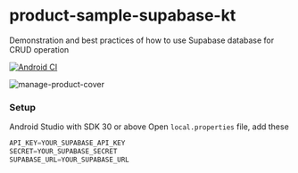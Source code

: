 # product-sample-supabase-kt
Demonstration and best practices of how to use Supabase database for CRUD operation

[![Android CI](https://github.com/hieuwu/product-sample-supabase-kt/actions/workflows/app-build.yml/badge.svg)](https://github.com/hieuwu/product-sample-supabase-kt/actions/workflows/app-build.yml)

<!-- <img width="964" alt="Screen Shot 2023-06-02 at 21 33 16" src="https://github.com/hieuwu/product-sample-supabase-kt/assets/43868345/288eef97-d8fe-422f-8bb3-1c8424bab08e">

<img width="1092" alt="Screen Shot 2023-06-05 at 21 39 24" src="https://github.com/hieuwu/product-sample-supabase-kt/assets/43868345/3f154fda-aa9e-4baa-81f2-5b744c7ad2fe"> -->

![manage-product-cover](https://github.com/hieuwu/product-sample-supabase-kt/assets/43868345/1bed0c84-208a-4266-a2ec-2bac50ddf80c)

### Setup
Android Studio with SDK 30 or above
Open `local.properties` file, add these
```kotlin
API_KEY=YOUR_SUPABASE_API_KEY
SECRET=YOUR_SUPABASE_SECRET
SUPABASE_URL=YOUR_SUPABASE_URL

```
